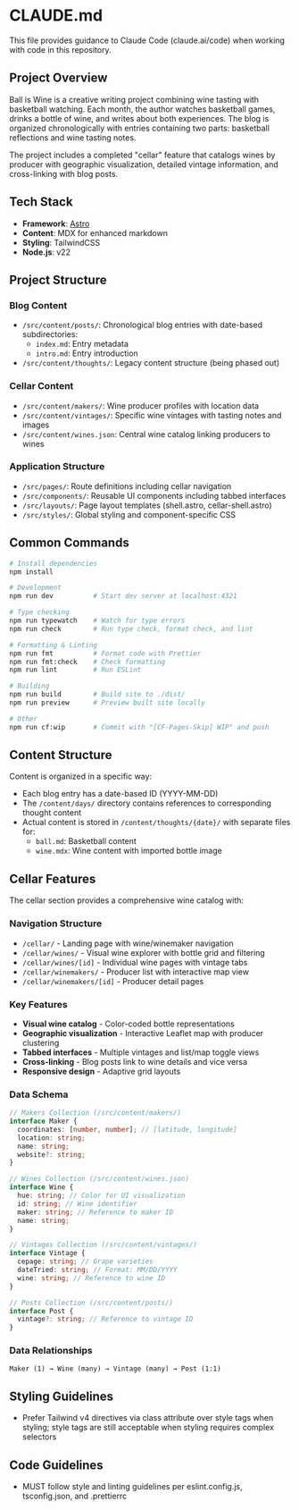 # CLAUDE.md

This file provides guidance to Claude Code (claude.ai/code) when working with
code in this repository.

## Project Overview

Ball is Wine is a creative writing project combining wine tasting with
basketball watching. Each month, the author watches basketball games, drinks a
bottle of wine, and writes about both experiences. The blog is organized
chronologically with entries containing two parts: basketball reflections and
wine tasting notes.

The project includes a completed "cellar" feature that catalogs wines by
producer with geographic visualization, detailed vintage information, and
cross-linking with blog posts.

## Tech Stack

- **Framework**: [Astro](https://astro.build/)
- **Content**: MDX for enhanced markdown
- **Styling**: TailwindCSS
- **Node.js**: v22

## Project Structure

### Blog Content

- `/src/content/posts/`: Chronological blog entries with date-based
  subdirectories:
  - `index.md`: Entry metadata
  - `intro.md`: Entry introduction
- `/src/content/thoughts/`: Legacy content structure (being phased out)

### Cellar Content

- `/src/content/makers/`: Wine producer profiles with location data
- `/src/content/vintages/`: Specific wine vintages with tasting notes and images
- `/src/content/wines.json`: Central wine catalog linking producers to wines

### Application Structure

- `/src/pages/`: Route definitions including cellar navigation
- `/src/components/`: Reusable UI components including tabbed interfaces
- `/src/layouts/`: Page layout templates (shell.astro, cellar-shell.astro)
- `/src/styles/`: Global styling and component-specific CSS

## Common Commands

```bash
# Install dependencies
npm install

# Development
npm run dev          # Start dev server at localhost:4321

# Type checking
npm run typewatch    # Watch for type errors
npm run check        # Run type check, format check, and lint

# Formatting & Linting
npm run fmt          # Format code with Prettier
npm run fmt:check    # Check formatting
npm run lint         # Run ESLint

# Building
npm run build        # Build site to ./dist/
npm run preview      # Preview built site locally

# Other
npm run cf:wip       # Commit with "[CF-Pages-Skip] WIP" and push
```

## Content Structure

Content is organized in a specific way:

- Each blog entry has a date-based ID (YYYY-MM-DD)
- The `/content/days/` directory contains references to corresponding thought
  content
- Actual content is stored in `/content/thoughts/{date}/` with separate files
  for:
  - `ball.md`: Basketball content
  - `wine.mdx`: Wine content with imported bottle image

## Cellar Features

The cellar section provides a comprehensive wine catalog with:

### Navigation Structure

- `/cellar/` - Landing page with wine/winemaker navigation
- `/cellar/wines/` - Visual wine explorer with bottle grid and filtering
- `/cellar/wines/[id]` - Individual wine pages with vintage tabs
- `/cellar/winemakers/` - Producer list with interactive map view
- `/cellar/winemakers/[id]` - Producer detail pages

### Key Features

- **Visual wine catalog** - Color-coded bottle representations
- **Geographic visualization** - Interactive Leaflet map with producer
  clustering
- **Tabbed interfaces** - Multiple vintages and list/map toggle views
- **Cross-linking** - Blog posts link to wine details and vice versa
- **Responsive design** - Adaptive grid layouts

### Data Schema

```typescript
// Makers Collection (/src/content/makers/)
interface Maker {
  coordinates: [number, number]; // [latitude, longitude]
  location: string;
  name: string;
  website?: string;
}

// Wines Collection (/src/content/wines.json)
interface Wine {
  hue: string; // Color for UI visualization
  id: string; // Wine identifier
  maker: string; // Reference to maker ID
  name: string;
}

// Vintages Collection (/src/content/vintages/)
interface Vintage {
  cepage: string; // Grape varieties
  dateTried: string; // Format: MM/DD/YYYY
  wine: string; // Reference to wine ID
}

// Posts Collection (/src/content/posts/)
interface Post {
  vintage?: string; // Reference to vintage ID
}
```

### Data Relationships

`Maker (1) → Wine (many) → Vintage (many) → Post (1:1)`

## Styling Guidelines

- Prefer Tailwind v4 directives via class attribute over style tags when
  styling; style tags are still acceptable when styling requires complex
  selectors

## Code Guidelines

- MUST follow style and linting guidelines per eslint.config.js, tsconfig.json,
  and .prettierrc

